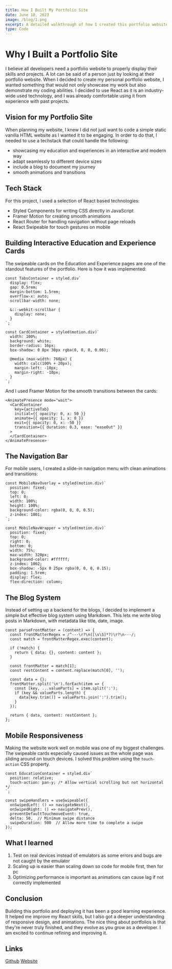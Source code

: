 ```yaml
---
title: How I Built My Portfolio Site
date: June 10, 2023
image: /blog/1.png
excerpt: A detailed walkthrough of how I created this portfolio website using React, styled-components and other modern web technologies.
type: Code
---
```


# Why I Built a Portfolio Site 

I believe all developers need a portfolio website to properly display their skills and projects. A lot can be said of a person just by looking at their portfolio website.
When I decided to create my personal portfolio website, I wanted something that would not only showcase my work but also demonstrate my coding abilities. I decided to use React as it is an industry-wide used technology, and I was already comfortable using it from experience with past projects.

## Vision for my Portfolio Site

When planning my website, I knew I did not just want to code a simple static vanilla HTML website as I wanted it to be engaging. In order to do that, I needed to use a techstack that could handle the following:
- showcasing my education and experiences in an interactive and modern way
- adapt seamlessly to different device sizes
- include a blog to document my journey
- smooth animations and transitions 

## Tech Stack 

For this project, I used a selection of React based technologies:
- Styled Components for writing CSS directly in JavaScript
- Framer Motion for creating smooth animations
- React Router for handling navigation without page reloads
- React Swipeable for touch gestures on mobile

## Building Interactive Education and Experience Cards

The swipeable cards on the Education and Experience pages are one of the standout features of the portfolio. Here is how it was implemented:

```
const TabsContainer = styled.div`
  display: flex;
  gap: 0.5rem;
  margin-bottom: 1.5rem;
  overflow-x: auto;
  scrollbar-width: none;
  
  &::-webkit-scrollbar {
    display: none;
  }
`;

const CardContainer = styled(motion.div)`
  width: 100%;
  background: white;
  border-radius: 16px;
  box-shadow: 0 8px 30px rgba(0, 0, 0, 0.06);
  
  @media (max-width: 768px) {
    width: calc(100% + 20px);
    margin-left: -10px;
    margin-right: -10px;
  }
`;
```

And I used Framer Motion for the smooth transitions between the cards:

```
<AnimatePresence mode="wait">
  <CardContainer
    key={activeTab}
    initial={{ opacity: 0, x: 50 }}
    animate={{ opacity: 1, x: 0 }}
    exit={{ opacity: 0, x: -50 }}
    transition={{ duration: 0.3, ease: "easeOut" }}
  >
  </CardContainer>
</AnimatePresence>
```

## The Navigation Bar

For mobile users, I created a slide-in navigation menu with clean animations and transitions:

```
const MobileNavOverlay = styled(motion.div)`
  position: fixed;
  top: 0;
  left: 0;
  width: 100%;
  height: 100%;
  background-color: rgba(0, 0, 0, 0.5);
  z-index: 1001;
`;

const MobileNavWrapper = styled(motion.div)`
  position: fixed;
  top: 0;
  right: 0;
  bottom: 0;
  width: 75%;
  max-width: 320px;
  background-color: #ffffff;
  z-index: 1002;
  box-shadow: -5px 0 25px rgba(0, 0, 0, 0.15);
  padding: 1.5rem;
  display: flex;
  flex-direction: column;

```

## The Blog System

Instead of setting up a backend for the blogs, I decided to implement a simple but effective blog system using Markdown. This lets me write blog posts in Markdown, with metadata like title, date, image. 

```
const parseFrontMatter = (content) => {
  const frontMatterRegex = /^---\r?\n([\s\S]*?)\r?\n---/;
  const match = frontMatterRegex.exec(content);
  
  if (!match) {
    return { data: {}, content: content };
  }
  
  const frontMatter = match[1];
  const restContent = content.replace(match[0], '');
  
  const data = {};
  frontMatter.split('\n').forEach(item => {
    const [key, ...valueParts] = item.split(':');
    if (key && valueParts.length) {
      data[key.trim()] = valueParts.join(':').trim();
    }
  });
  
  return { data, content: restContent };
};
```

## Mobile Responsiveness 

Making the website work well on mobile was one of my biggest challenges. The swipeable cards especially caused issues as the whole page was sliding around on touch devices. I solved this problem using the ```touch-action``` CSS property.

```
const EducationContainer = styled.div`
  position: relative;
  touch-action: pan-y; /* Allow vertical scrolling but not horizontal */
`;

const swipeHandlers = useSwipeable({
  onSwipedLeft: () => navigateNext(),
  onSwipedRight: () => navigatePrev(),
  preventDefaultTouchmoveEvent: true,
  delta: 50,  // Minimum swipe distance
  swipeDuration: 500  // Allow more time to complete a swipe
});
```

## What I learned 

1. Test on real devices instead of emulators as some errors and bugs are not caught by the emulator
2. Scaling up is easier than scaling down so code for mobile first, then for pc
3. Optimizing performance is important as animations can cause lag if not correctly implemented


## Conclusion

Building this portfolio and deploying it has been a good learning experience. It helped me improve my React skills, but I also got a deeper understanding of responsive design, and animations.
The nice thing about portfolios is that they're never truly finished, and they evolve as you grow as a developer. I am excited to continue refining and improving it. 

## Links
[Github](https://github.com/ishaanjose/ishaan-portfolio)
[Website](https://ishaanjcm.me/)




